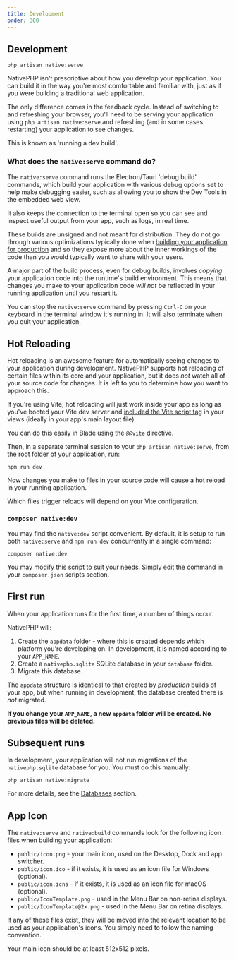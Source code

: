 ```yaml
---
title: Development
order: 300
---
```


## Development

```shell
php artisan native:serve
```

NativePHP isn't prescriptive about how you develop your application. You can build it in the way you're most comfortable
and familiar with, just as if you were building a traditional web application.

The only difference comes in the feedback cycle. Instead of switching to and refreshing your browser, you'll need to
be serving your application using `php artisan native:serve` and refreshing (and in some cases restarting) your
application to see changes.

This is known as 'running a dev build'.

### What does the `native:serve` command do?

The `native:serve` command runs the Electron/Tauri 'debug build' commands, which build your application with various
debug options set to help make debugging easier, such as allowing you to show the Dev Tools in the embedded web view.

It also keeps the connection to the terminal open so you can see and inspect useful output from your app, such as logs,
in real time.

These builds are unsigned and not meant for distribution. They do not go through various optimizations typically done
when [building your application for production](/docs/publishing) and so they expose more about the inner workings of
the code than you would typically want to share with your users.

A major part of the build process, even for debug builds, involves _copying_ your application code into the runtime's
build environment. This means that changes you make to your application code _will not_ be reflected in your running
application until you restart it.

You can stop the `native:serve` command by pressing `Ctrl-C` on your keyboard in the terminal window it's running in.
It will also terminate when you quit your application.

## Hot Reloading

Hot reloading is an awesome feature for automatically seeing changes to your application during development. NativePHP
supports hot reloading of certain files within its core and your application, but it does _not_ watch all of your
source code for changes. It is left to you to determine how you want to approach this.

If you're using Vite, hot reloading will just work inside your app as long as you've booted your Vite dev server and
[included the Vite script tag](https://laravel.com/docs/vite#loading-your-scripts-and-styles) in your views
(ideally in your app's main layout file).

You can do this easily in Blade using the `@@vite` directive.

Then, in a separate terminal session to your `php artisan native:serve`, from the root folder of your application, run:

```shell
npm run dev
```

Now changes you make to files in your source code will cause a hot reload in your running application.

Which files trigger reloads will depend on your Vite configuration.

### `composer native:dev`

You may find the `native:dev` script convenient. By default, it is setup to run both `native:serve` and `npm run dev`
concurrently in a single command:

```shell
composer native:dev
```

You may modify this script to suit your needs. Simply edit the command in your `composer.json` scripts section.

## First run

When your application runs for the first time, a number of things occur.

NativePHP will:

1. Create the `appdata` folder - where this is created depends which platform you're developing on. In development, it
  is named according to your `APP_NAME`.
2. Create a `nativephp.sqlite` SQLite database in your `database` folder.
3. Migrate this database.

The `appdata` structure is identical to that created by _production_ builds of your app, but when running in
development, the database created there is _not_ migrated.

**If you change your `APP_NAME`, a new `appdata` folder will be created. No previous files will be deleted.**

## Subsequent runs

In development, your application will not run migrations of the `nativephp.sqlite` database for you. You must do this
manually:

```shell
php artisan native:migrate
```

For more details, see the [Databases](/docs/digging-deeper/databases) section.

## App Icon

The `native:serve` and `native:build` commands look for the following icon files when building your application:

- `public/icon.png` - your main icon, used on the Desktop, Dock and app switcher.
- `public/icon.ico` - if it exists, it is used as an icon file for Windows (optional).
- `public/icon.icns` - if it exists, it is used as an icon file for macOS (optional).
- `public/IconTemplate.png` - used in the Menu Bar on non-retina displays.
- `public/IconTemplate@2x.png` - used in the Menu Bar on retina displays.

If any of these files exist, they will be moved into the relevant location to be used as your application's icons.
You simply need to follow the naming convention.

Your main icon should be at least 512x512 pixels.
